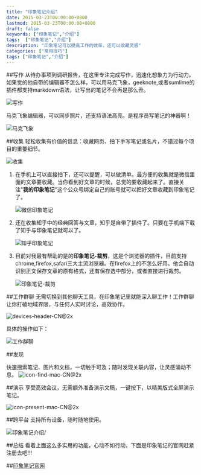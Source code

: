 ```yaml
---
title: "印象笔记介绍"
date: 2015-03-23T00:00:00+0800
lastmod: 2015-03-23T00:00:00+0800
draft: false
keywords: ["印象笔记","介绍"]
tags:  ["印象笔记","介绍"]
description: "印象笔记可以提高工作的效率，还可以收藏灵感"
categories: ["常用技巧"]
tags: ["印象笔记","介绍"]
---
```


##写作
从待办事项到调研报告，在这里专注完成写作，迅速化想象力为行动力。如果觉的他自带的编辑器不怎么样，可以用马克飞象，geeknote,或者sumlime的插件都支持markdown语法，让写出的笔记不会再是那么丑。

![写作]( /imgs/印象笔记介绍/icon-write-mac-CN@2x.png)

马克飞象编辑器，可以同步照片，还支持语法高亮。是程序员写笔记的神器啊！

![马克飞象]( /imgs/印象笔记介绍/马克飞象.png)

##收集
轻松收集有价值的信息：收藏网页、拍下手写笔记或名片，不错过每个项目的重要细节。

![收集]( /imgs/印象笔记介绍/icon-collect-mac-CN@2x.png)

1. 在手机上可以直接拍下，还可以提醒，可以做清单。最方便的收集就是微信里面的文章要收藏。当你看到好文章的时候，总觉的要收藏起来了。直接关注"**我的印象笔记**"这个公众号绑定自己的账号就可以把好文章收藏到印象笔记了。

    ![微信印象笔记]( /imgs/印象笔记介绍/微信印象笔记.png)

2. 还在收集知乎中的经典回答与文章，知乎是自带了插件了。只要在手机端下载了知乎与印象笔记就可以了。

    ![知乎印象笔记]( /imgs/印象笔记介绍/知乎印象笔记.png)

3. 目前对我最有帮助的是的**印象笔记-裁剪**，这是个浏览器的插件，目前支持chrome,firefox,safari三大主流浏览器。在firefox上的不怎么好用。他会自动识别正文保存文章的原有格式，还有保存选中部分，或者直接进行裁剪。

    ![印象笔记-裁剪]( /imgs/印象笔记介绍/印象笔记-裁剪.png)

##工作群聊
无需切换到其他聊天工具，在印象笔记里就能深入聊工作！工作群聊让你打破地域界限，与任何人实时讨论，高效协作。

![devices-header-CN@2x]( /imgs/印象笔记介绍/devices-header-CN@2x.png)

具体的操作如下：

![工作群聊]( /imgs/印象笔记介绍/工作群聊.png)

##发现

快速搜索笔记、图片和文档，一切触手可及；随时发现关联内容，让灵感涌动不息。
![icon-find-mac-CN@2x]( /imgs/印象笔记介绍/icon-find-mac-CN@2x.png)

##演示
享受高效会议，无需额外准备演示文稿，一键按下，以精美版式全屏演示笔记。

![icon-present-mac-CN@2x]( /imgs/印象笔记介绍/icon-present-mac-CN@2x.png)

##跨平台
支持所有设备，随时随地使用。

![印象笔记介绍/]( /imgs/印象笔记介绍/印象笔记介绍.png)

##总结
看着上面这么多实用的功能，心动不如行动，下面是印象笔记的官网赶紧注册去吧!!!

##[印象笔记官网]( https://app.yinxiang.com/referral/Registration.action?uid=7430014&sig=872ae86a3746d5584717464e58de2c4d)
